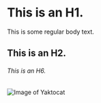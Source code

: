 # This is an H1.
This is some regular body text.
## This is an H2.
###### This is an H6.
![Image of Yaktocat](https://octodex.github.com/images/yaktocat.png)
